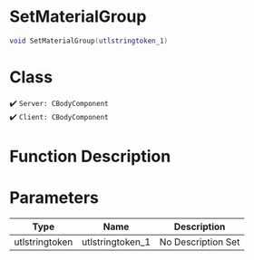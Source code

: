 # SetMaterialGroup
```lua
void SetMaterialGroup(utlstringtoken_1)
```
# Class
✔️ `Server: CBodyComponent`  
✔️ `Client: CBodyComponent`  

# Function Description

# Parameters
Type|Name|Description
--|--|--
utlstringtoken|utlstringtoken_1|No Description Set
